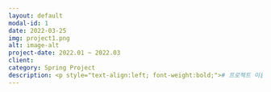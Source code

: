 ```yaml
---
layout: default
modal-id: 1
date: 2022-03-25
img: project1.png
alt: image-alt
project-date: 2022.01 ~ 2022.03
client: 
category: Spring Project
description: <p style="text-align:left; font-weight:bold;"># 프로젝트 이름</p><p style="text-align:left;">커튼 판매 쇼핑몰</br><p style="text-align:left; font-weight:bold;"># 프로젝트 요약</p><p style="text-align:left;">커튼 판매 업체를 위한 쇼핑몰 프로젝트 입니다.</br>상품 판매를 위한 로그인/가입/상품등록/주문/장바구니/검색 등의 기능을 구현 하였습니다. 또한 AWS에 배포하여 서비스를 베타 버젼을 완성하였고, DB는 비용을 고려해 MySQL로 구성하였습니다.</br>첫 스프링 프로젝트이다 보니, 스터디/개발에 3개월이 소요 되었습니다. 이 프로젝트를 통해 스프링의 기본 세팅/개발/구성/배포를 경험할 수 있었습니다. 웹 개발자로 한발 내딛을 수 있었으며, 다음 프로젝트는 react나 vue로 진행 예정 입니다.</br><p style="text-align:left; font-weight:bold;"># 주요 기능</p><p style="text-align:left;">&nbsp;&nbsp;-&nbsp;회원가입/로그인(인터셉터 적용)</br>&nbsp;&nbsp;-&nbsp;판매업체 등록/수정/삭제</br>&nbsp;&nbsp;-&nbsp;상품 등록/수정/삭제</br>&nbsp;&nbsp;-&nbsp;상품 이미지 정보 등록</br>&nbsp;&nbsp;-&nbsp;검색</br>&nbsp;&nbsp;-&nbsp;장바구니</br>&nbsp;&nbsp;-&nbsp;주문 현황/취소</br>&nbsp;&nbsp;-&nbsp;댓글 등록/수정/삭제</br>&nbsp;&nbsp;-&nbsp;AWS 배포</p><p style="text-align:left; font-weight:bold;"># 기술 스택</p><p style="text-align:left;">JavaScript&nbsp/&nbspHTML&nbsp/&nbspCSS&nbsp/&nbspAWS EC2, RDS</br>
---
```

